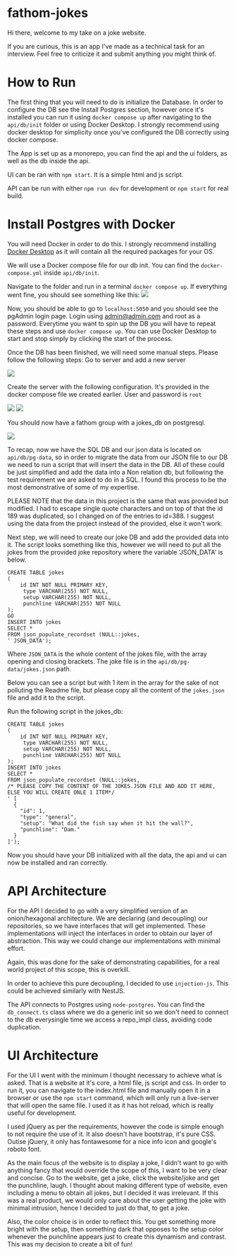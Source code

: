 # fathom-jokes
Hi there, welcome to my take on a joke website. 

If you are curious, this is an app I've made as a technical task for an interview.
Feel free to criticize it and submit anything you might think of.
# How to Run

The first thing that you will need to do is initialize the Database.
In order to configure the DB see the Install Postgres section, however once it's installed you can run it using `docker compose up` after navigating to the `api/db/init` folder or using Docker Desktop. I strongly recommend using docker desktop for simplicity once you've configured the DB correctly using docker compose.

The App is set up as a monorepo, you can find the api and the ui folders, as well as the db inside the api.

UI can be ran with `npm start`. It is a simple html and js script.

API can be run with either `npm run dev` for development or `npm start` for real build.

# Install Postgres with Docker

You will need Docker in order to do this. I strongly recommend installing [Docker Desktop](https://www.docker.com/products/docker-desktop/) as it will contain all the required packages for your OS.

We will use a Docker compose file for our db init. You can find the `docker-compose.yml` inside `api/db/init`.

Navigate to the folder and run in a terminal `docker compose up`. If everything went fine, you should see something like this:
![](./docs/pgadmin5.png)

Now, you should be able to go to `localhost:5050` and you should see the pgAdmin login page. Login using admin@admin.com and root as a password. Everytime you want to spin up the DB you will have to repeat these steps and use `docker compose up`. You can use Docker Desktop to start and stop simply by clicking the start of the process.

Once the DB has been finished, we will need some manual steps.
Please follow the following steps:
Go to server and add a new server

![](docs/pgadmin1.png)

Create the server with the following configuration. It's provided in the docker compose file we created earlier. User and password is `root`

![](docs/pgadmin2.png)
![](docs/pgadmin3.png)

You should now have a fathom group with a jokes_db on postgresql.

![](docs/pgadmin4.png)

To recap, now we have the SQL DB and our json data is located on `api/db/pg-data`, so in order to migrate the data from our JSON file to our DB we need to run a script that will insert the data in the DB. All of these could be just simplified and add the data into a Non relation db, but following the test requirement we are asked to do in a SQL. I found this process to be the most demonstrative of some of my expertise.

PLEASE NOTE that the data in this project is the same that was provided but modified. I had to escape single quote characters and on top of that the id 189 was duplicated, so I changed on of the entries to id=388. I suggest using the data from the project instead of the provided, else it won't work.

Next step, we will need to create our joke DB and add the provided data into it. The script looks something like this, however we will need to put all the jokes from the provided joke repository where the variable 'JSON_DATA' is below.

```
CREATE TABLE jokes
(
	id INT NOT NULL PRIMARY KEY,
	 type VARCHAR(255) NOT NULL,
	 setup VARCHAR(255) NOT NULL,
	 punchline VARCHAR(255) NOT NULL
);
GO
INSERT INTO jokes
SELECT *
FROM json_populate_recordset (NULL::jokes,
' JSON_DATA');
```

Where `JSON_DATA` is the whole content of the jokes file, with the array opening and closing brackets. The joke file is in the `api/db/pg-data/jokes.json` path.

Below you can see a script but with 1 item in the array for the sake of not polluting the Readme file, but please copy all the content of the `jokes.json` file and add it to the script.

Run the following script in the jokes_db:

```
CREATE TABLE jokes
(
	id INT NOT NULL PRIMARY KEY,
	 type VARCHAR(255) NOT NULL,
	 setup VARCHAR(255) NOT NULL,
	 punchline VARCHAR(255) NOT NULL
);
INSERT INTO jokes
SELECT *
FROM json_populate_recordset (NULL::jokes,
/* PLEASE COPY THE CONTENT OF THE JOKES.JSON FILE AND ADD IT HERE, ELSE YOU WILL CREATE ONLE 1 ITEM*/
' [
  {
    "id": 1,
    "type": "general",
    "setup": "What did the fish say when it hit the wall?",
    "punchline": "Dam."
  }
]');

```

Now you should have your DB initialized with all the data, the api and ui can now be installed and ran correctly.

# API Architecture

For the API I decided to go with a very simplified version of an onion/hexagonal architecture.
We are declaring (and decoupling) our repositories, so we have interfaces that will get implemented. These implementations will inject the interfaces in order to obtain our layer of abstraction. This way we could change our implementations with minimal effort.

Again, this was done for the sake of demonstrating capabilities, for a real world project of this scope, this is overkill.

In order to achieve this pure decoupling, I decided to use `injection-js`.
This could be achieved similarly with NestJS.

The API connects to Postgres using `node-postgres`. You can find the `db_connect.ts` class where we do a generic init so we don't need to connect to the db everysingle time we access a repo_impl class, avoiding code duplication.

# UI Architecture

For the UI I went with the minimum I thought necessary to achieve what is asked. That is a website at it's core, a html file, js script and css.
In order to run it, you can navigate to the index.html file and manually open it in a browser or use the `npm start` command, which will only run a live-server that will open the same file. I used it as it has hot reload, which is really useful for development.

I used jQuery as per the requirements, however the code is simple enough to not require the use of it.
It also doesn't have bootstrap, it's pure CSS. Outise jQuery, it only has fontawesome for a nice info icon and google's roboto font.

As the main focus of the website is to display a joke, I didn't want to go with anything fancy that would override the scope of this, I want to be very clear and concise. Go to the website, get a joke, click the website/joke and get the punchline, laugh.
I thought about making different type of website, even including a menu to obtain all jokes, but I decided it was irrelevant. If this was a real product, we would only care about the user getting the joke with minimal intrusion, hence I decided to just do that, to get a joke.

Also, the color choice is in order to reflect this. You get something more bright with the setup, then something dark that opposes to the setup color whenever the punchline appears just to create this dynamism and contrast.
This was my decision to create a bit of fun!

